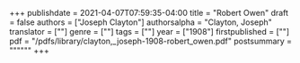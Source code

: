 +++
publishdate = 2021-04-07T07:59:35-04:00
title = "Robert Owen"
draft = false
authors = ["Joseph Clayton"]
authorsalpha = "Clayton, Joseph"
translator = [""]
genre = [""]
tags = [""]
year = ["1908"]
firstpublished = [""]
pdf = "/pdfs/library/clayton,_joseph-1908-robert_owen.pdf"
postsummary = """"""
+++
